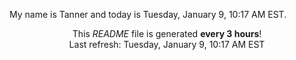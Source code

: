 My name is Tanner and today is Tuesday, January 9, 10:17 AM EST.

<p align="center">This <i>README</i> file is generated <b>every 3 hours</b>!</br>Last refresh: Tuesday, January 9, 10:17 AM EST<br /></p>
